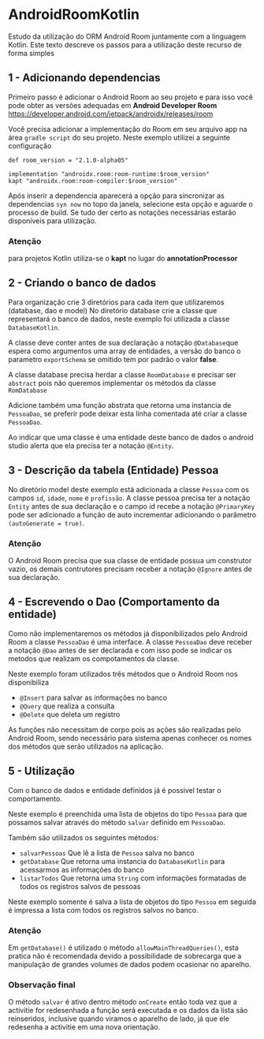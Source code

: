 # AndroidRoomKotlin
Estudo da utilização do ORM Android Room juntamente com a linguagem Kotlin.
Este texto descreve os passos para a utilização deste recurso de forma simples

## 1 - Adicionando dependencias 
Primeiro passo é adicionar o Android Room ao seu projeto e para isso você pode obter as versões adequadas em 
**Android Developer Room**
https://developer.android.com/jetpack/androidx/releases/room

Você precisa adicionar a implementação do Room em seu arquivo app na área `gradle script` do seu projeto.
Neste exemplo utilizei a seguinte configuração

 `def room_version = "2.1.0-alpha05"` 

    implementation "androidx.room:room-runtime:$room_version"
    kapt "androidx.room:room-compiler:$room_version"

Após inserir a dependencia aparecerá a opção para sincronizar as dependencias `syn now` no topo da janela, selecione esta opção e aguarde o processo de build. Se tudo der certo as notações necessárias estarão disponíveis para utilização.

### Atenção
para projetos Kotlin utiliza-se o **kapt** no lugar do **annotationProcessor**



## 2 - Criando o banco de dados
Para organização crie 3 diretórios para cada item que utilizaremos (database, dao e model)
No diretório database crie a classe que representará o banco de dados, neste exemplo foi utilizada a classe `DatabaseKotlin`.

A classe deve conter antes de sua declaração a notação `@Database`que espera como argumentos uma array de entidades, a versão do banco o parametro `exportSchema` se omitido tem por padrão o valor **false**.

A classe database precisa herdar a classe `RoomDatabase` e precisar ser `abstract` pois não queremos implementar os métodos da classe `RomDatabase`

Adicione também uma função abstrata que retorna uma instancia de `PessoaDao`, se preferir pode deixar esta linha comentada  até criar a classe `PessoaDao`.

Ao indicar que uma classe é uma entidade deste banco de dados o android studio alerta que ela precisa ter a notação `@Entity`.

## 3 - Descrição da tabela (Entidade) Pessoa
No diretório model deste exemplo está adicionada a classe `Pessoa` com os campos `id`, `idade`, `nome` e `profissão`.
A classe pessoa precisa ter a notação `Entity` antes de sua declaração e o campo id recebe a notação `@PrimaryKey` pode ser adicionado a função de auto incrementar adicionando o parâmetro `(autoGenerate = true)`.

### Atenção
O Android Room precisa que sua classe de entidade possua um construtor vazio, os demais contrutores precisam receber a notação `@Ignore` antes de sua declaração.

## 4 - Escrevendo o Dao (Comportamento da entidade)
Como não implementaremos os métodos já disponibilizados pelo Android Room a classe `PessoaDao` é uma interface.
A classe `PessoaDao` deve receber a notação `@Dao` antes de ser declarada e com isso pode se indicar os metodos que realizam os compotamentos da classe.

Neste exemplo foram utilizados três métodos que o Android Room nos disponibiliza 
- `@Insert` para salvar as informações no banco
- `@Query` que realiza a consulta
- `@Delete` que deleta um registro
 
 As funções não necessitam de corpo pois as ações são realizadas pelo Android Room, sendo necessário para sistema apenas conhecer os nomes dos métodos que serão utilizados na aplicação.

## 5 - Utilização
Com o banco de dados  e entidade definidos já é possivel testar o comportamento.

Neste exemplo é preenchida uma lista de objetos do tipo `Pessoa` para que possamos salvar através do método `salvar` definido em `PessoaDao`.

Também são utilizados os seguintes métodos:
- `salvarPessoas` Que lê a lista de `Pessoa` salva no banco
- `getDatabase` Que retorna uma instancia do `DatabaseKotlin` para acessarmos as informações do banco
- `listarTodos` Que retorna uma `String` com informações formatadas de todos os registros salvos de pessoas

Neste exemplo somente é salva a lista de objetos do tipo `Pessoa` em seguida é impressa a lista com todos os registros salvos no banco.

### Atenção
Em `getDatabase()` é utilizado o método `allowMainThreadQueries()`, esta pratica não é recomendada devido a possibilidade de sobrecarga que a manipulação de grandes volumes de dados podem ocasionar no aparelho.

### Observação final
O método `salvar` é ativo dentro método `onCreate` então toda vez que a activitie for redesenhada a função será executada e os dados da lista são reinseridos, inclusive quando viramos o aparelho de lado, já que ele redesenha a activitie em uma nova orientação.


